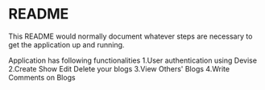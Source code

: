 # README

This README would normally document whatever steps are necessary to get the
application up and running.

Application has following functionalities
1.User authentication using Devise
2.Create Show Edit Delete your blogs
3.View Others' Blogs
4.Write Comments on Blogs
